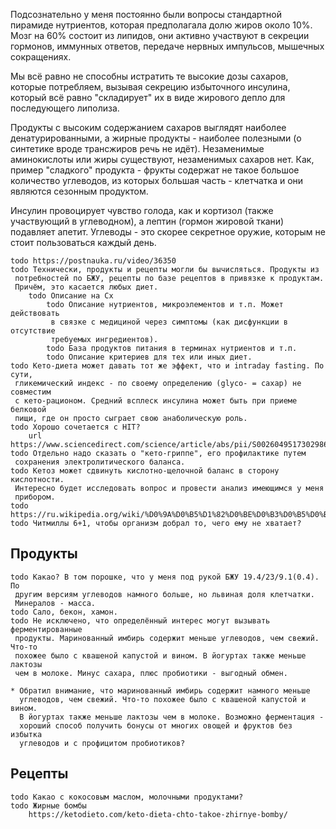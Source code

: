 Подсознательно у меня постоянно были вопросы стандартной пирамиде нутриентов,
которая предполагала долю жиров около 10%. Мозг на 60% состоит из липидов, они
активно участвуют в секреции гормонов, иммунных ответов, передаче нервных
импульсов, мышечных сокращениях.

Мы всё равно не способны истратить те высокие дозы сахаров, которые потребляем,
вызывая секрецию избыточного инсулина, который всё равно "складирует" их в виде
жирового депло для последующего липолиза.

Продукты с высоким содержанием сахаров выглядят наиболее денатурированными, а
жирные продукты - наиболее полезными (о синтетике вроде трансжиров речь не
идёт). Незаменимые аминокислоты или жиры существуют, незаменимых сахаров нет.
Как, пример "сладкого" продукта - фрукты содержат не такое большое количество
углеводов, из которых большая часть - клетчатка и они являются сезонным продуктом.

Инсулин провоцирует чувство голода, как и кортизол (также участвующий в
углеводном), а лептин (гормон жировой ткани) подавляет апетит. Углеводы - это
скорее секретное оружие, которым не стоит пользоваться каждый день.

    todo https://postnauka.ru/video/36350
    todo Технически, продукты и рецепты могли бы вычисляться. Продукты из
     потребностей по БЖУ, рецепты по базе рецептов в привязке к продуктам.
     Причём, это касается любых диет.
        todo Описание на Cx
            todo Описание нутриентов, микроэлементов и т.п. Может действовать
             в связке с медициной через симптомы (как дисфункции в отсутствие
             требуемых ингредиентов).
            todo База продуктов питания в терминах нутриентов и т.п.
            todo Описание критериев для тех или иных диет.
    todo Кето-диета может давать тот же эффект, что и intraday fasting. По сути,
     гликемический индекс - по своему определению (glyco- = сахар) не совместим
     с кето-рационом. Средний всплеск инсулина может быть при приеме белковой
     пищи, где он просто сыграет свою анаболическую роль.
    todo Хорошо сочетается с HIT?
        url https://www.sciencedirect.com/science/article/abs/pii/S0026049517302986
    todo Отдельно надо сказать о "кето-гриппе", его профилактике путем
     сохранения электролитического баланса.
    todo Кетоз может сдвинуть кислотно-щелочной баланс в сторону кислотности.
     Интересно будет исследовать вопрос и провести анализ имеющимся у меня
     прибором.
    todo https://ru.wikipedia.org/wiki/%D0%9A%D0%B5%D1%82%D0%BE%D0%B3%D0%B5%D0%BD%D0%BD%D0%B0%D1%8F_%D0%B4%D0%B8%D0%B5%D1%82%D0%B0
    todo Читмиллы 6+1, чтобы организм добрал то, чего ему не хватает?

## Продукты
    
    todo Какао? В том порошке, что у меня под рукой БЖУ 19.4/23/9.1(0.4). По
     другим версиям углеводов намного больше, но львиная доля клетчатки.
     Минералов - масса.
    todo Сало, бекон, хамон.
    todo Не исключено, что определённый интерес могут вызывать ферментированные
     продукты. Маринованный имбирь содержит меньше углеводов, чем свежий. Что-то
     похожее было с квашеной капустой и вином. В йогуртах также меньше лактозы
     чем в молоке. Минус сахара, плюс пробиотики - выгодный обмен.

    * Обратил внимание, что маринованный имбирь содержит намного меньше
      углеводов, чем свежий. Что-то похожее было с квашеной капустой и вином.
      В йогуртах также меньше лактозы чем в молоке. Возможно ферментация -
      хороший способ получить бонусы от многих овощей и фруктов без избытка
      углеводов и с профицитом пробиотиков?


## Рецепты
    
    todo Какао с кокосовым маслом, молочными продуктами?
    todo Жирные бомбы
        https://ketodieto.com/keto-dieta-chto-takoe-zhirnye-bomby/
